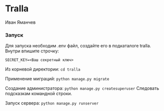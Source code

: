 # Tralla
 Иван Яманчев

### Запуск
Для запуска необходим .env файл, создайте его в подкаталоге tralla. Внутри впишите строчку:

`SECRET_KEY=<Ваш секретный ключ>`

Из корневой директории:
`cd tralla`

Применение миграций:
`python manage.py migrate`

Создание администратора:
`python manage.py createsuperuser`
Следовать подсказкам командной строки.

Запуск сервера:
`python manage.py runserver`
